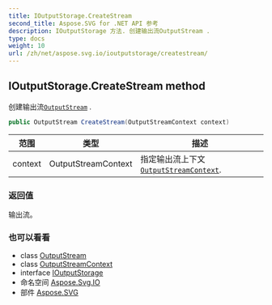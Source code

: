 ```yaml
---
title: IOutputStorage.CreateStream
second_title: Aspose.SVG for .NET API 参考
description: IOutputStorage 方法. 创建输出流OutputStream .
type: docs
weight: 10
url: /zh/net/aspose.svg.io/ioutputstorage/createstream/
---
```

## IOutputStorage.CreateStream method

创建输出流[`OutputStream`](../../outputstream/) .

```csharp
public OutputStream CreateStream(OutputStreamContext context)
```

| 范围 | 类型 | 描述 |
| --- | --- | --- |
| context | OutputStreamContext | 指定输出流上下文[`OutputStreamContext`](../../outputstreamcontext/). |

### 返回值

输出流。

### 也可以看看

* class [OutputStream](../../outputstream/)
* class [OutputStreamContext](../../outputstreamcontext/)
* interface [IOutputStorage](../)
* 命名空间 [Aspose.Svg.IO](../../ioutputstorage/)
* 部件 [Aspose.SVG](../../../)



